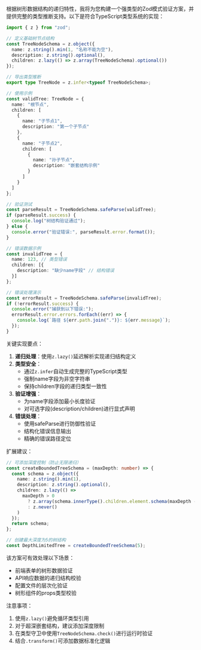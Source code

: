 根据树形数据结构的递归特性，我将为您构建一个强类型的Zod模式验证方案，并提供完整的类型推断支持。以下是符合TypeScript类型系统的实现：

```typescript
import { z } from "zod";

// 定义基础树节点结构
const TreeNodeSchema = z.object({
  name: z.string().min(1, "名称不能为空"),
  description: z.string().optional(),
  children: z.lazy(() => z.array(TreeNodeSchema).optional())
});

// 导出类型推断
export type TreeNode = z.infer<typeof TreeNodeSchema>;

// 使用示例
const validTree: TreeNode = {
  name: "根节点",
  children: [
    {
      name: "子节点1",
      description: "第一个子节点"
    },
    {
      name: "子节点2",
      children: [
        {
          name: "孙子节点",
          description: "嵌套结构示例"
        }
      ]
    }
  ]
};

// 验证测试
const parseResult = TreeNodeSchema.safeParse(validTree);
if (parseResult.success) {
  console.log("树结构验证通过");
} else {
  console.error("验证错误:", parseResult.error.format());
}

// 错误数据示例
const invalidTree = {
  name: 123, // 类型错误
  children: [{
    description: "缺少name字段" // 结构错误
  }]
};

// 错误处理演示
const errorResult = TreeNodeSchema.safeParse(invalidTree);
if (!errorResult.success) {
  console.error("捕获到以下错误:");
  errorResult.error.errors.forEach((err) => {
    console.log(`路径 ${err.path.join(".")}: ${err.message}`);
  });
}
```

关键实现要点：

1. **递归处理**：使用`z.lazy()`延迟解析实现递归结构定义
2. **类型安全**：
   - 通过`z.infer`自动生成完整的TypeScript类型
   - 强制name字段为非空字符串
   - 保持children字段的递归类型一致性
3. **验证增强**：
   - 为name字段添加最小长度验证
   - 对可选字段(description/children)进行显式声明
4. **错误处理**：
   - 使用safeParse进行防御性验证
   - 结构化错误信息输出
   - 精确的错误路径定位

扩展建议：
```typescript
// 可添加深度控制（防止无限递归）
const createBoundedTreeSchema = (maxDepth: number) => {
  const schema = z.object({
    name: z.string().min(1),
    description: z.string().optional(),
    children: z.lazy(() => 
      maxDepth > 0 
        ? z.array(schema.innerType().children.element.schema(maxDepth - 1)).optional()
        : z.never()
    )
  });
  return schema;
};

// 创建最大深度为5的树结构
const DepthLimitedTree = createBoundedTreeSchema(5);
```

该方案可有效处理以下场景：
- 前端表单的树形数据验证
- API响应数据的递归结构校验
- 配置文件的层次化验证
- 树形组件的props类型校验

注意事项：
1. 使用`z.lazy()`避免循环类型引用
2. 对于超深嵌套结构，建议添加深度限制
3. 在类型守卫中使用`TreeNodeSchema.check()`进行运行时验证
4. 结合`.transform()`可添加数据标准化逻辑
